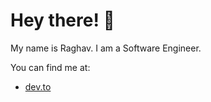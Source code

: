 # Hey there! 🎉

My name is Raghav. I am a Software Engineer.

You can find me at:

-   [dev.to](https://dev.to/raghav309)
<!--
**raghav309/raghav309** is a ✨ _special_ ✨ repository because its `README.md` (this file) appears on your GitHub profile.

Here are some ideas to get you started:

-   🔭 I’m currently working on ...
-   🌱 I’m currently learning ...
-   👯 I’m looking to collaborate on ...
-   🤔 I’m looking for help with ...
-   💬 Ask me about ...
-   📫 How to reach me: ...
-   😄 Pronouns: ...
-   ⚡ Fun fact: ...
    -->
